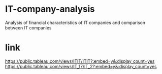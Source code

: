 # IT-company-analysis
Analysis of financial characteristics of IT companies and comparison between IT companies

# link
https://public.tableau.com/views/ITIT/ITIT?:embed=y&:display_count=yes
https://public.tableau.com/views/IT_17/IT_2?:embed=y&:display_count=yes
